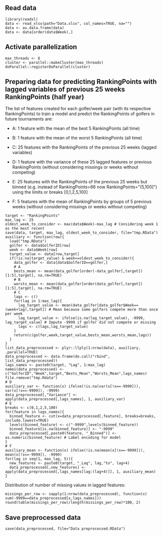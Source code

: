 ## Read data

```{r warning=FALSE}
library(readxl)
data <- read_xlsx(path="Data.xlsx", col_names=TRUE, na="")
data <- as.data.frame(data)
data <- data[order(data$Week),]
```

## Activate parallelization

```{r warning=FALSE}
max_threads <- 6
cluster <- parallel::makeCluster(max_threads)
doParallel::registerDoParallel(cluster)
```

## Preparing data for predicting RankingPoints with lagged variables of previous 25 weeks RankingPoints (half year)

The list of features created for each golfer/week pair (with its respective RankingPoints) to train a model and predict the RankingPoints of golfers in future tournaments are:

- A: 1 feature with the mean of the best 5 RankingPoints (all time)

- B: 1 feature with the mean of the worst 5 RankingPoints (all time)

- C: 25 features with the RankingPoints of the previous 25 weeks (lagged variables)

- D: 1 feature with the variance of these 25 lagged features or previous RankingPoints (without considering missings or weeks without competing)

- E: 25 features with the RankingPoints of the previous 25 weeks but binned (e.g. instead of RankingPoints=66 now RankingPoints="(5,100]") using the limits or breaks [0,1,2,5,100]

- F: 5 features with the mean of RankingPoints by groups of 5 previous weeks (without considering missings or weeks without competing)

```{r}
target <- "RankingPoints"
max_lag <- 25
oldest_week_to_consider <- max(data$Week)-max_lag # Considering week 1 as the most recent
save(data, target, max_lag, oldest_week_to_consider, file="tmp.RData")
auxiliary <- function(row){
  load("tmp.RData")
  golfer <- data$GolferID[row]
  week <- data$Week[row]
  target_value <- data[row,target]
  if(!is.na(target_value) & week<=oldest_week_to_consider){
    data_golfer <- data[data$GolferID==golfer,]
    # A
    bests_mean <- mean(data_golfer[order(-data_golfer[,target])[1:5],target], na.rm=TRUE)
    # B
    worsts_mean <- mean(data_golfer[order(data_golfer[,target])[1:5],target], na.rm=TRUE)
    # C
    lags <- c()
    for(lag in 1:max_lag){
      lag_target_value <- mean(data_golfer[data_golfer$Week==(week+lag),target]) # Mean because some golfers compete more than once per week
      lag_target_value <- ifelse(is.na(lag_target_value), -9999, lag_target_value) # Impute -9999 if golfer did not compete or missing
      lags <- c(lags,lag_target_value)
    }
    return(c(golfer,week,target_value,bests_mean,worsts_mean,lags))
  }
}
list_data_preprocessed <- plyr::llply(1:nrow(data), auxiliary, .parallel=TRUE)
data_preprocessed <- data.frame(do.call("rbind", list_data_preprocessed))
lags_names <- paste0(target, "Lag", 1:max_lag)
names(data_preprocessed) <- c("GolferID","Week",target,"Bests_Mean","Worsts_Mean",lags_names)
file.remove("tmp.Rdata")
# D
auxiliary_var <- function(x) ifelse(!is.na(var(x[!x==-9999])), var(x[!x==-9999]), -9999)
data_preprocessed[,"Variance"] <- apply(data_preprocessed[,lags_names], 1, auxiliary_var)
# E
breaks <- c(0,1,2,5,100)
for(feature in lags_names){
  binned_feature <- cut(x=data_preprocessed[,feature], breaks=breaks, include.lowest=TRUE)
  levels(binned_feature) <- c("-9999",levels(binned_feature))
  binned_feature[is.na(binned_feature)] <- "-9999"
  data_preprocessed[,paste0(feature, "_Binned")] <- as.numeric(binned_feature) # Label encoding for model
}
# F
auxiliary_mean <- function(x) ifelse(!is.na(mean(x[!x==-9999])), mean(x[!x==-9999]), -9999)
for(lag in seq(1, max_lag, 5)){
  new_features <- paste0(target, "_Lag", lag,"to", lag+4)
  data_preprocessed[,new_features] <- apply(data_preprocessed[,lags_names[lag:(lag+4)]], 1, auxiliary_mean)
}
```

Distribution of number of missing values in lagged features:
```{r}
missings_per_row <- sapply(1:nrow(data_preprocessed), function(x) sum(-9999==data_preprocessed[x,lags_names]))
round(table(missings_per_row)/length(missings_per_row)*100, 2)
```

## Save preprocessed data
```{r}
save(data_preprocessed, file="Data preprocessed.RData")
```